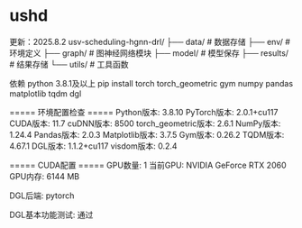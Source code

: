 # ushd
更新：2025.8.2 usv-scheduling-hgnn-drl/ 
├── data/ # 数据存储
├── env/ # 环境定义 
├── graph/ # 图神经网络模块 
├── model/ # 模型保存 
├── results/ # 结果存储 
└── utils/ # 工具函数

依赖 python 3.8.1及以上 
pip install torch torch_geometric gym numpy pandas matplotlib tqdm dgl

===== 环境配置检查 =====
Python版本: 3.8.10
PyTorch版本: 2.0.1+cu117
CUDA版本: 11.7
cuDNN版本: 8500
torch_geometric版本: 2.6.1
NumPy版本: 1.24.4
Pandas版本: 2.0.3
Matplotlib版本: 3.7.5
Gym版本: 0.26.2
TQDM版本: 4.67.1
DGL版本: 1.1.2+cu117
visdom版本: 0.2.4

===== CUDA配置 =====
GPU数量: 1
当前GPU: NVIDIA GeForce RTX 2060
GPU内存: 6144 MB

DGL后端: pytorch

DGL基本功能测试: 通过
